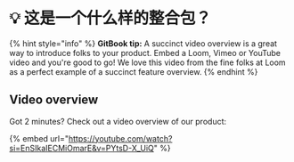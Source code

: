 # 💡 这是一个什么样的整合包？

{% hint style="info" %}
**GitBook tip:** A succinct video overview is a great way to introduce folks to your product. Embed a Loom, Vimeo or YouTube video and you're good to go! We love this video from the fine folks at Loom as a perfect example of a succinct feature overview.
{% endhint %}

## Video overview

Got 2 minutes? Check out a video overview of our product:



{% embed url="https://youtube.com/watch?si=EnSIkaIECMiOmarE&v=PYtsD-X_UiQ" %}
